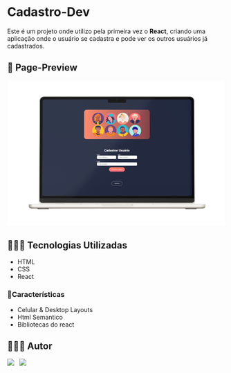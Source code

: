 

# Cadastro-Dev

Este é um projeto onde utilizo pela primeira vez o **React**, criando uma aplicação onde o usuário se cadastra e pode ver os outros usuários já cadastrados.

## 📸 Page-Preview

<img src="Front-end/src/assets/preview-web">

## 👷🏻‍♀️ Tecnologias Utilizadas

- HTML
- CSS
- React

### 🚀Características

- Celular & Desktop Layouts
- Html Semantico
- Bibliotecas do react

## 👩🏻‍💻 Autor

[![](https://img.shields.io/badge/GitHub-181717.svg?style=for-the-badge&logo=GitHub&logoColor=white)](https://www.github.com/AdrianPGM)&nbsp;&nbsp;
[![](https://img.shields.io/badge/LinkedIn-0A66C2.svg?style=for-the-badge&logo=LinkedIn&logoColor=white)](https://www.linkedin.com/in/adrian-matheus/)&nbsp;&nbsp;
